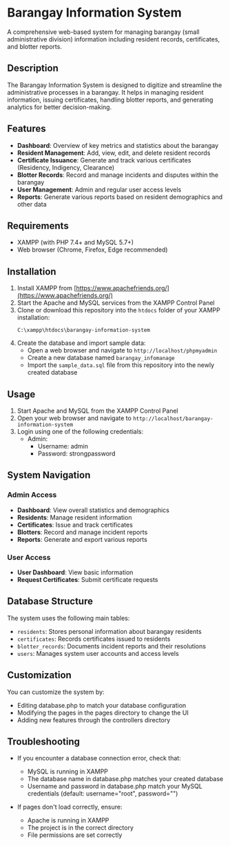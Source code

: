 # Barangay Information System

A comprehensive web-based system for managing barangay (small administrative division) information including resident records, certificates, and blotter reports.

## Description

The Barangay Information System is designed to digitize and streamline the administrative processes in a barangay. It helps in managing resident information, issuing certificates, handling blotter reports, and generating analytics for better decision-making.

## Features

- **Dashboard**: Overview of key metrics and statistics about the barangay
- **Resident Management**: Add, view, edit, and delete resident records
- **Certificate Issuance**: Generate and track various certificates (Residency, Indigency, Clearance)
- **Blotter Records**: Record and manage incidents and disputes within the barangay
- **User Management**: Admin and regular user access levels
- **Reports**: Generate various reports based on resident demographics and other data

## Requirements

- XAMPP (with PHP 7.4+ and MySQL 5.7+)
- Web browser (Chrome, Firefox, Edge recommended)

## Installation

1. Install XAMPP from [https://www.apachefriends.org/](https://www.apachefriends.org/)
2. Start the Apache and MySQL services from the XAMPP Control Panel
3. Clone or download this repository into the `htdocs` folder of your XAMPP installation:
   ```
   C:\xampp\htdocs\barangay-information-system
   ```
4. Create the database and import sample data:
   - Open a web browser and navigate to `http://localhost/phpmyadmin`
   - Create a new database named `barangay_infomanage`
   - Import the `sample_data.sql` file from this repository into the newly created database

## Usage

1. Start Apache and MySQL from the XAMPP Control Panel
2. Open your web browser and navigate to `http://localhost/barangay-information-system`
3. Login using one of the following credentials:
   - Admin: 
     - Username: admin
     - Password: strongpassword

## System Navigation

### Admin Access

- **Dashboard**: View overall statistics and demographics
- **Residents**: Manage resident information
- **Certificates**: Issue and track certificates
- **Blotters**: Record and manage incident reports
- **Reports**: Generate and export various reports

### User Access

- **User Dashboard**: View basic information
- **Request Certificates**: Submit certificate requests

## Database Structure

The system uses the following main tables:
- `residents`: Stores personal information about barangay residents
- `certificates`: Records certificates issued to residents
- `blotter_records`: Documents incident reports and their resolutions
- `users`: Manages system user accounts and access levels

## Customization

You can customize the system by:
- Editing database.php to match your database configuration
- Modifying the pages in the pages directory to change the UI
- Adding new features through the controllers directory

## Troubleshooting

- If you encounter a database connection error, check that:
  - MySQL is running in XAMPP
  - The database name in database.php matches your created database
  - Username and password in database.php match your MySQL credentials (default: username="root", password="")

- If pages don't load correctly, ensure:
  - Apache is running in XAMPP
  - The project is in the correct directory
  - File permissions are set correctly